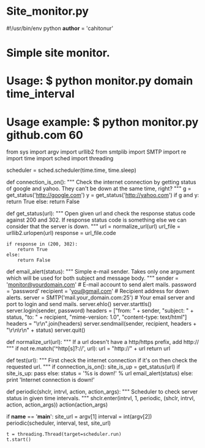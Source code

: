 # Site_monitor.py
#!/usr/bin/env python
__author__ = 'cahitonur'
# Simple site monitor.
# Usage: $ python monitor.py domain time_interval
# Usage example: $ python monitor.py github.com 60

from sys import argv
import urllib2
from smtplib import SMTP
import re
import time
import sched
import threading

scheduler = sched.scheduler(time.time, time.sleep)


def connection_is_on():
    """
    Check the internet connection by getting status of google and yahoo.
    They can't be down at the same time, right?
    """
    g = get_status('http://google.com')
    y = get_status('http://yahoo.com')
    if g and y:
        return True
    else:
        return False


def get_status(url):
    """
    Open given url and check the response status code against 200 and 302.
    If response status code is something else we can consider that the server is down.
    """
    url = normalize_url(url)
    url_file = urllib2.urlopen(url)
    response = url_file.code

    if response in (200, 302):
        return True
    else:
        return False


def email_alert(status):
    """
    Simple e-mail sender.
    Takes only one argument which will be used for both subject and message body.
    """
    sender = 'monitor@yourdomain.com'  # E-mail account to send alert mails.
    password = 'password'
    recipient = 'you@gmail.com'  # Recipient address for down alerts.
    server = SMTP('mail.your_domain.com:25')  # Your email server and port to login and send mails.
    server.ehlo()
    server.starttls()
    server.login(sender, password)
    headers = ["from: " + sender,
               "subject: " + status,
               "to: " + recipient,
               "mime-version: 1.0",
               "content-type: text/html"]
    headers = "\r\n".join(headers)
    server.sendmail(sender, recipient, headers + "\r\n\r\n" + status)
    server.quit()


def normalize_url(url):
    """
    If a url doesn't have a http/https prefix, add http://
    """
    if not re.match('^http[s]?://', url):
        url = "http://" + url
    return url


def test(url):
    """
    First check the internet connection if it's on then check the requested url.
    """
    if connection_is_on():
        site_is_up = get_status(url)
        if site_is_up:
            pass
        else:
            status = '%s is down!' % url
            email_alert(status)
    else:
        print 'Internet connection is down!'


def periodic(shclr, intrvl, action, action_args):
    """
    Scheduler to check server status in given time intervals.
    """
    shclr.enter(intrvl, 1, periodic,
                (shclr, intrvl, action, action_args))
    action(action_args)


if __name__ == '__main__':
    site_url = argv[1]
    interval = int(argv[2])
    periodic(scheduler, interval, test, site_url)

    t = threading.Thread(target=scheduler.run)
    t.start()
